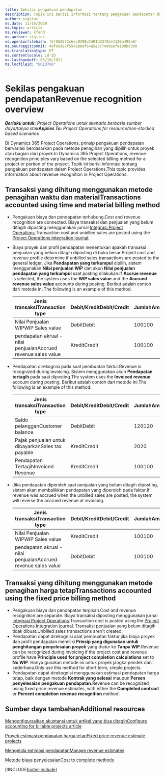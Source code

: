 ```yaml
---
title: Sekilas pengakuan pendapatan
description: Topik ini berisi informasi tentang pengakuan pendapatan dalam Project Operations.
author: sigitac
ms.date: 11/16/2020
ms.topic: article
ms.reviewer: kfend
ms.author: sigitac
ms.openlocfilehash: f5f962572c6ec0298d2d91d33f83e4120a498a6f
ms.sourcegitcommit: 40f68387f594180af64a5e5c748b6efa188bd300
ms.translationtype: HT
ms.contentlocale: id-ID
ms.lasthandoff: 05/10/2021
ms.locfileid: "6013760"
---
```

# <a name="revenue-recognition-overview"></a><span data-ttu-id="e5af3-103">Sekilas pengakuan pendapatan</span><span class="sxs-lookup"><span data-stu-id="e5af3-103">Revenue recognition overview</span></span>

<span data-ttu-id="e5af3-104">_**Berlaku untuk:** Project Operations untuk skenario berbasis sumber daya/tanpa stok_</span><span class="sxs-lookup"><span data-stu-id="e5af3-104">_**Applies To:** Project Operations for resource/non-stocked based scenarios_</span></span>

<span data-ttu-id="e5af3-105">Di Dynamics 365 Project Operations, prinsip pengakuan pendapatan bervariasi berdasarkan pada metode penagihan yang dipilih untuk proyek atau bagian dari proyek.</span><span class="sxs-lookup"><span data-stu-id="e5af3-105">In Dynamics 365 Project Operations, revenue recognition principles vary based on the selected billing method for a project or portion of the project.</span></span> <span data-ttu-id="e5af3-106">Topik ini berisi informasi tentang pengakuan pendapatan dalam Project Operations.</span><span class="sxs-lookup"><span data-stu-id="e5af3-106">This topic provides information about revenue recognition in Project Operations.</span></span>

## <a name="transactions-accounted-using-time-and-material-billing-method"></a><span data-ttu-id="e5af3-107">Transaksi yang dihitung menggunakan metode penagihan waktu dan material</span><span class="sxs-lookup"><span data-stu-id="e5af3-107">Transactions accounted using time and material billing method</span></span>

- <span data-ttu-id="e5af3-108">Pengakuan biaya dan pendapatan terhubung.</span><span class="sxs-lookup"><span data-stu-id="e5af3-108">Cost and revenue recognition are connected.</span></span> <span data-ttu-id="e5af3-109">Biaya transaksi dan penjualan yang belum ditagih diposting menggunakan jurnal [Integrasi Project Operations](../project-accounting/project-operations-integration-journal.md).</span><span class="sxs-lookup"><span data-stu-id="e5af3-109">Transaction cost and unbilled sales are posted using the [Project Operations Integration journal](../project-accounting/project-operations-integration-journal.md).</span></span>
- <span data-ttu-id="e5af3-110">Biaya proyek dan profil pendapatan menentukan apakah transaksi penjualan yang belum ditagih diposting di buku besar.</span><span class="sxs-lookup"><span data-stu-id="e5af3-110">Project cost and revenue profile determine if unbilled sales transactions are posted to the general ledger.</span></span> <span data-ttu-id="e5af3-111">Jika **Pendapatan yang terkumpul** dipilih, sistem menggunakan **Nilai penjualan WIP** dan akun **Nilai penjualan pendapatan yang terkumpul** saat posting dilakukan.</span><span class="sxs-lookup"><span data-stu-id="e5af3-111">If **Accrue revenue** is selected, the system uses the **WIP sales value** and the **Accrued revenue sales value** accounts during posting.</span></span> <span data-ttu-id="e5af3-112">Berikut adalah contoh dari metode ini.</span><span class="sxs-lookup"><span data-stu-id="e5af3-112">The following is an example of this method.</span></span>  

  | <span data-ttu-id="e5af3-113">Jenis transaksi</span><span class="sxs-lookup"><span data-stu-id="e5af3-113">Transaction type</span></span> | <span data-ttu-id="e5af3-114">Debit/Kredit</span><span class="sxs-lookup"><span data-stu-id="e5af3-114">Debit/Credit</span></span> | <span data-ttu-id="e5af3-115">Jumlah</span><span class="sxs-lookup"><span data-stu-id="e5af3-115">Amount</span></span> |
  | --- | --- | --- |
  | <span data-ttu-id="e5af3-116">Nilai Penjualan WIP</span><span class="sxs-lookup"><span data-stu-id="e5af3-116">WIP Sales value</span></span> | <span data-ttu-id="e5af3-117">Debit</span><span class="sxs-lookup"><span data-stu-id="e5af3-117">Debit</span></span> | <span data-ttu-id="e5af3-118">100</span><span class="sxs-lookup"><span data-stu-id="e5af3-118">100</span></span> |
  | <span data-ttu-id="e5af3-119">pendapatan akrual - nilai penjualan</span><span class="sxs-lookup"><span data-stu-id="e5af3-119">Accrued revenue sales value</span></span> | <span data-ttu-id="e5af3-120">Kredit</span><span class="sxs-lookup"><span data-stu-id="e5af3-120">Credit</span></span> | <span data-ttu-id="e5af3-121">100</span><span class="sxs-lookup"><span data-stu-id="e5af3-121">100</span></span> |

- <span data-ttu-id="e5af3-122">Pendapatan direkognisi pada saat pembuatan faktur.</span><span class="sxs-lookup"><span data-stu-id="e5af3-122">Revenue is recognized during invoicing.</span></span> <span data-ttu-id="e5af3-123">Sistem menggunakan akun **Pendapatan tertagih** pada saat diposting.</span><span class="sxs-lookup"><span data-stu-id="e5af3-123">The system uses the **Invoiced revenue** account during posting.</span></span> <span data-ttu-id="e5af3-124">Berikut adalah contoh dari metode ini.</span><span class="sxs-lookup"><span data-stu-id="e5af3-124">The following is an example of this method.</span></span>  

  | <span data-ttu-id="e5af3-125">Jenis transaksi</span><span class="sxs-lookup"><span data-stu-id="e5af3-125">Transaction type</span></span> | <span data-ttu-id="e5af3-126">Debit/Kredit</span><span class="sxs-lookup"><span data-stu-id="e5af3-126">Debit/Credit</span></span> | <span data-ttu-id="e5af3-127">Jumlah</span><span class="sxs-lookup"><span data-stu-id="e5af3-127">Amount</span></span> |
  | --- | --- | --- |
  | <span data-ttu-id="e5af3-128">Saldo pelanggan</span><span class="sxs-lookup"><span data-stu-id="e5af3-128">Customer balance</span></span> | <span data-ttu-id="e5af3-129">Debit</span><span class="sxs-lookup"><span data-stu-id="e5af3-129">Debit</span></span> | <span data-ttu-id="e5af3-130">120</span><span class="sxs-lookup"><span data-stu-id="e5af3-130">120</span></span> |
  | <span data-ttu-id="e5af3-131">Pajak penjualan untuk dibayarkan</span><span class="sxs-lookup"><span data-stu-id="e5af3-131">Sales tax payable</span></span> | <span data-ttu-id="e5af3-132">Kredit</span><span class="sxs-lookup"><span data-stu-id="e5af3-132">Credit</span></span> | <span data-ttu-id="e5af3-133">20</span><span class="sxs-lookup"><span data-stu-id="e5af3-133">20</span></span> |
  | <span data-ttu-id="e5af3-134">Pendapatan Tertagih</span><span class="sxs-lookup"><span data-stu-id="e5af3-134">Invoiced Revenue</span></span> | <span data-ttu-id="e5af3-135">Kredit</span><span class="sxs-lookup"><span data-stu-id="e5af3-135">Credit</span></span> | <span data-ttu-id="e5af3-136">100</span><span class="sxs-lookup"><span data-stu-id="e5af3-136">100</span></span> |

- <span data-ttu-id="e5af3-137">Jika pendapatan diperoleh saat penjualan yang belum ditagih diposting, sistem akan membalikkan pendapatan yang diperoleh pada faktur.</span><span class="sxs-lookup"><span data-stu-id="e5af3-137">If revenue was accrued when the unbilled sales are posted, the system will reverse the accrued revenue at invoicing.</span></span>

  | <span data-ttu-id="e5af3-138">Jenis transaksi</span><span class="sxs-lookup"><span data-stu-id="e5af3-138">Transaction type</span></span> | <span data-ttu-id="e5af3-139">Debit/Kredit</span><span class="sxs-lookup"><span data-stu-id="e5af3-139">Debit/Credit</span></span> | <span data-ttu-id="e5af3-140">Jumlah</span><span class="sxs-lookup"><span data-stu-id="e5af3-140">Amount</span></span> |
  | --- | --- | --- |
  | <span data-ttu-id="e5af3-141">Nilai Penjualan WIP</span><span class="sxs-lookup"><span data-stu-id="e5af3-141">WIP Sales value</span></span> | <span data-ttu-id="e5af3-142">Kredit</span><span class="sxs-lookup"><span data-stu-id="e5af3-142">Credit</span></span> | <span data-ttu-id="e5af3-143">100</span><span class="sxs-lookup"><span data-stu-id="e5af3-143">100</span></span> |
  | <span data-ttu-id="e5af3-144">pendapatan akrual - nilai penjualan</span><span class="sxs-lookup"><span data-stu-id="e5af3-144">Accrued revenue sales value</span></span> | <span data-ttu-id="e5af3-145">Debit</span><span class="sxs-lookup"><span data-stu-id="e5af3-145">Debit</span></span> | <span data-ttu-id="e5af3-146">100</span><span class="sxs-lookup"><span data-stu-id="e5af3-146">100</span></span> |

## <a name="transactions-accounted-using-the-fixed-price-billing-method"></a><span data-ttu-id="e5af3-147">Transaksi yang dihitung menggunakan metode penagihan harga tetap</span><span class="sxs-lookup"><span data-stu-id="e5af3-147">Transactions accounted using the fixed price billing method</span></span>

- <span data-ttu-id="e5af3-148">Pengakuan biaya dan pendapatan terpisah.</span><span class="sxs-lookup"><span data-stu-id="e5af3-148">Cost and revenue recognition are separate.</span></span> <span data-ttu-id="e5af3-149">Biaya transaksi diposting menggunakan jurnal [Integrasi Project Operations](../project-accounting/project-operations-integration-journal.md).</span><span class="sxs-lookup"><span data-stu-id="e5af3-149">Transaction cost is posted using the [Project Operations Integration journal](../project-accounting/project-operations-integration-journal.md).</span></span> <span data-ttu-id="e5af3-150">Transaksi penjualan yang belum ditagih tidak dibuat.</span><span class="sxs-lookup"><span data-stu-id="e5af3-150">Unbilled sales transactions aren't created.</span></span>
- <span data-ttu-id="e5af3-151">Pendapatan dapat direkognisi saat pembuatan faktur jika biaya proyek dan profil pendapatan memiliki **Prinsip yang digunakan untuk penghitungan penyelesaian proyek** yang diatur ke **Tanpa WIP**.</span><span class="sxs-lookup"><span data-stu-id="e5af3-151">Revenue can be recognized during invoicing if the project cost and revenue profile have **Principle used for project completion calculations** set to **No WIP**.</span></span> <span data-ttu-id="e5af3-152">Hanya gunakan metode ini untuk proyek jangka pendek dan sederhana.</span><span class="sxs-lookup"><span data-stu-id="e5af3-152">Only use this method for short term, simple projects.</span></span>
- <span data-ttu-id="e5af3-153">Pendapatan dapat direkognisi menggunakan estimasi pendapatan harga tetap, baik dengan metode **Kontrak yang selesai** maupun **Persen penyelesaian pengakuan pendapatan**.</span><span class="sxs-lookup"><span data-stu-id="e5af3-153">Revenue can be recognized using fixed price revenue estimates, with either the **Completed contract** or **Percent completion revenue recognition** method.</span></span>

## <a name="additional-resources"></a><span data-ttu-id="e5af3-154">Sumber daya tambahan</span><span class="sxs-lookup"><span data-stu-id="e5af3-154">Additional resources</span></span>
[<span data-ttu-id="e5af3-155">Mengonfigurasikan akuntansi untuk artikel yang bisa ditagih</span><span class="sxs-lookup"><span data-stu-id="e5af3-155">Configure accounting for billable projects article</span></span>](../project-accounting/configure-accounting-billable-projects.md)

[<span data-ttu-id="e5af3-156">Proyek estimasi pendapatan harga tetap</span><span class="sxs-lookup"><span data-stu-id="e5af3-156">Fixed price revenue estimate projects</span></span>](rev-rec-percentage-completion-method.md)

[<span data-ttu-id="e5af3-157">Mengelola estimasi pendapatan</span><span class="sxs-lookup"><span data-stu-id="e5af3-157">Manage revenue estimates</span></span>](rev-rec-completed-contract-method.md)

[<span data-ttu-id="e5af3-158">Metode biaya penyelesaian</span><span class="sxs-lookup"><span data-stu-id="e5af3-158">Cost to complete methods</span></span>](cost-complete-methods.md)


[!INCLUDE[footer-include](../includes/footer-banner.md)]
